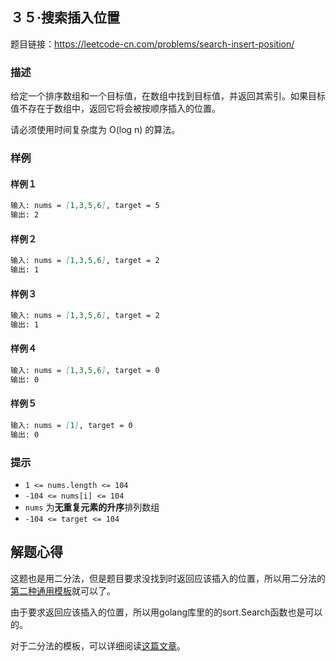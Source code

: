 ## ３５·搜索插入位置

题目链接：https://leetcode-cn.com/problems/search-insert-position/

### 描述

给定一个排序数组和一个目标值，在数组中找到目标值，并返回其索引。如果目标值不存在于数组中，返回它将会被按顺序插入的位置。

请必须使用时间复杂度为 O(log n) 的算法。

### 样例

#### 样例１

```markdown
输入: nums = [1,3,5,6], target = 5
输出: 2
```
#### 样例２

```markdown
输入: nums = [1,3,5,6], target = 2
输出: 1
```

#### 样例３

```markdown
输入: nums = [1,3,5,6], target = 2
输出: 1
```

#### 样例４

```markdown
输入: nums = [1,3,5,6], target = 0
输出: 0
```

#### 样例５

```markdown
输入: nums = [1], target = 0
输出: 0
```

### 提示

- `1 <= nums.length <= 104`
- `-104 <= nums[i] <= 104`
- `nums` 为**无重复元素的升序**排列数组
- `-104 <= target <= 104`

## 解题心得

这题也是用二分法，但是题目要求没找到时返回应该插入的位置，所以用二分法的[第二种通用模板](https://leetcode-cn.com/leetbook/read/binary-search/xerqxt/)就可以了。

由于要求返回应该插入的位置，所以用golang库里的的sort.Search函数也是可以的。

对于二分法的模板，可以详细阅读[这篇文章](https://blog.csdn.net/xiao_jj_jj/article/details/106018702)。
